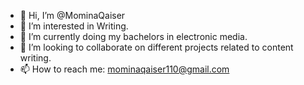 - 👋 Hi, I’m @MominaQaiser
- 👀 I’m interested in Writing.
- 🌱 I’m currently doing my bachelors in electronic media.
- 💞️ I’m looking to collaborate on different projects related to content writing.
- 📫 How to reach me: mominaqaiser110@gmail.com
<!---
MominaQaiser/MominaQaiser is a ✨ special ✨ repository because its `README.md` (this file) appears on your GitHub profile.
You can click the Preview link to take a look at your changes.
--->
